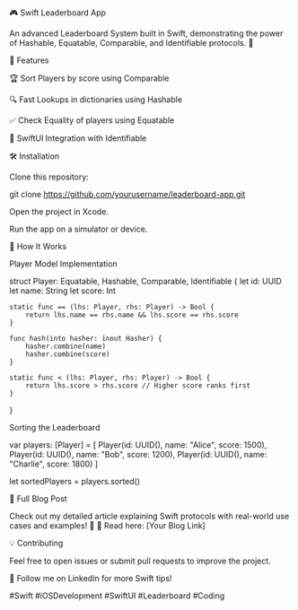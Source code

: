 🎮 Swift Leaderboard App

An advanced Leaderboard System built in Swift, demonstrating the power of Hashable, Equatable, Comparable, and Identifiable protocols. 🚀

📌 Features

🏆 Sort Players by score using Comparable

🔍 Fast Lookups in dictionaries using Hashable

✅ Check Equality of players using Equatable

🔗 SwiftUI Integration with Identifiable

🛠️ Installation

Clone this repository:

git clone https://github.com/yourusername/leaderboard-app.git

Open the project in Xcode.

Run the app on a simulator or device.

🚀 How It Works

Player Model Implementation

struct Player: Equatable, Hashable, Comparable, Identifiable {
    let id: UUID
    let name: String
    let score: Int
    
    static func == (lhs: Player, rhs: Player) -> Bool {
        return lhs.name == rhs.name && lhs.score == rhs.score
    }
    
    func hash(into hasher: inout Hasher) {
        hasher.combine(name)
        hasher.combine(score)
    }
    
    static func < (lhs: Player, rhs: Player) -> Bool {
        return lhs.score > rhs.score // Higher score ranks first
    }
}

Sorting the Leaderboard

var players: [Player] = [
    Player(id: UUID(), name: "Alice", score: 1500),
    Player(id: UUID(), name: "Bob", score: 1200),
    Player(id: UUID(), name: "Charlie", score: 1800)
]

let sortedPlayers = players.sorted()

📂 Full Blog Post

Check out my detailed article explaining Swift protocols with real-world use cases and examples! 🎯
🔗 Read here: [Your Blog Link]

💡 Contributing

Feel free to open issues or submit pull requests to improve the project.

🚀 Follow me on LinkedIn for more Swift tips!

#Swift #iOSDevelopment #SwiftUI #Leaderboard #Coding

